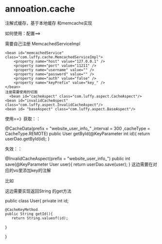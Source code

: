 # annoation.cache
注解式缓存，基于本地缓存 和memcache实现

如何使用：配置==>

需要自己注册 MemcachedServiceImpl 

	<bean id="memcachedService" class="com.luffy.cache.MemcachedServiceImpl">
		<property name="host" value="127.0.0.1" />
		<property name="port" value="11211" />
		<property name="username" value="" />
		<property name="password" value="" />
		<property name="auth" value="false" />
		<property name="keyPrefix" value="key_" />
	</bean>
	注册需要使用的切面 
	  <bean id="cacheAspect" class="com.luffy.aspect.CacheAspect"/>
    <bean id="invalidCacheAspect" class="com.luffy.aspect.InvalidCacheAspect"/>
    <bean id= "baseAspect" class="com.luffy.aspect.BaseAspect"/>
    
使用==》获取：：

@CacheData(prefix = "website_user_info_" ,interval = 300 ,cacheType = CacheType.REMOTE)
 public User getById(@KeyParameter int id){
  return userDao.getById(id);
 }
 
 
 失效：：
 
 @InvalidCacheAspect(prefix = "website_user_info_")
 public int save(@KeyParameter User user){
    return userDao.save(user);
 }
 这边需要在对应的vo里添加key的注解
 
 比如
 
 这边需要实现返回String 的get方法
 
 
 public class User{
    private int id;
   
    @CacheKeyMethod
    public String getId(){
       return String.valueof(id);
   }
 
 }
 

	 

